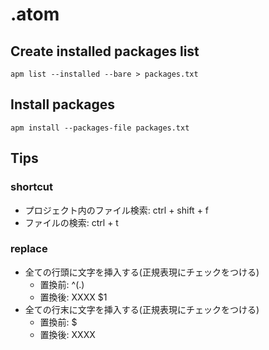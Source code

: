 # .atom

## Create installed packages list
```
apm list --installed --bare > packages.txt
```

## Install packages
```
apm install --packages-file packages.txt
```

## Tips
### shortcut
- プロジェクト内のファイル検索: ctrl + shift + f
- ファイルの検索: ctrl + t

### replace
- 全ての行頭に文字を挿入する(正規表現にチェックをつける)
    - 置換前: ^(.)
    - 置換後: XXXX $1
- 全ての行末に文字を挿入する(正規表現にチェックをつける)
    - 置換前: $
    - 置換後: XXXX
